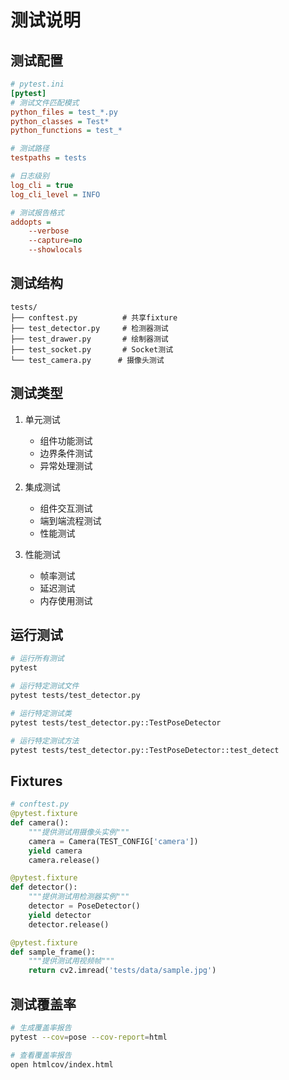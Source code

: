 # 测试说明

## 测试配置
```ini
# pytest.ini
[pytest]
# 测试文件匹配模式
python_files = test_*.py
python_classes = Test*
python_functions = test_*

# 测试路径
testpaths = tests

# 日志级别
log_cli = true
log_cli_level = INFO

# 测试报告格式
addopts = 
    --verbose
    --capture=no
    --showlocals
```

## 测试结构
```
tests/
├── conftest.py          # 共享fixture
├── test_detector.py     # 检测器测试
├── test_drawer.py       # 绘制器测试
├── test_socket.py       # Socket测试
└── test_camera.py      # 摄像头测试
```

## 测试类型
1. 单元测试
   - 组件功能测试
   - 边界条件测试
   - 异常处理测试

2. 集成测试
   - 组件交互测试
   - 端到端流程测试
   - 性能测试

3. 性能测试
   - 帧率测试
   - 延迟测试
   - 内存使用测试

## 运行测试
```bash
# 运行所有测试
pytest

# 运行特定测试文件
pytest tests/test_detector.py

# 运行特定测试类
pytest tests/test_detector.py::TestPoseDetector

# 运行特定测试方法
pytest tests/test_detector.py::TestPoseDetector::test_detect
```

## Fixtures
```python
# conftest.py
@pytest.fixture
def camera():
    """提供测试用摄像头实例"""
    camera = Camera(TEST_CONFIG['camera'])
    yield camera
    camera.release()

@pytest.fixture
def detector():
    """提供测试用检测器实例"""
    detector = PoseDetector()
    yield detector
    detector.release()

@pytest.fixture
def sample_frame():
    """提供测试用视频帧"""
    return cv2.imread('tests/data/sample.jpg')
```

## 测试覆盖率
```bash
# 生成覆盖率报告
pytest --cov=pose --cov-report=html

# 查看覆盖率报告
open htmlcov/index.html
``` 